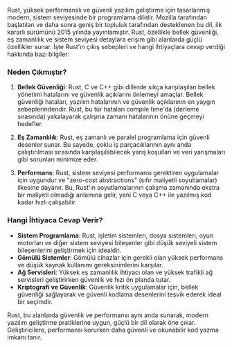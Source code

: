 Rust, yüksek performanslı ve güvenli yazılım geliştirme için tasarlanmış modern, sistem seviyesinde bir programlama dilidir. Mozilla tarafından başlatılan ve daha sonra geniş bir topluluk tarafından desteklenen bu dil, ilk kararlı sürümünü 2015 yılında yayınlamıştır. Rust, özellikle bellek güvenliği, eş zamanlılık ve sistem seviyesi detaylara erişim gibi alanlarda güçlü özellikler sunar. İşte Rust'ın çıkış sebepleri ve hangi ihtiyaçlara cevap verdiği hakkında bazı bilgiler:

### Neden Çıkmıştır?

1. **Bellek Güvenliği**: Rust, C ve C++ gibi dillerde sıkça karşılaşılan bellek yönetimi hatalarını ve güvenlik açıklarını önlemeyi amaçlar. Bellek güvenliği hataları, yazılım hatalarının ve güvenlik açıklarının en yaygın sebeplerindendir. Rust, bu tür hataları compile time'da (derleme sırasında) yakalayarak çalışma zamanı hatalarının önüne geçmeyi hedefler.

2. **Eş Zamanlılık**: Rust, eş zamanlı ve paralel programlama için güvenli desenler sunar. Bu sayede, çoklu iş parçacıklarının aynı anda çalıştırılması sırasında karşılaşılabilecek yarış koşulları ve veri yarışmaları gibi sorunları minimize eder.

3. **Performans**: Rust, sistem seviyesi performansı gerektiren uygulamalar için uygundur ve "zero-cost abstractions" (sıfır maliyetli soyutlamalar) ilkesine dayanır. Bu, Rust'ın soyutlamalarının çalışma zamanında ekstra bir maliyeti olmadığı anlamına gelir, yani C veya C++ ile yazılmış kod kadar hızlı çalışabilir.

### Hangi İhtiyaca Cevap Verir?

- **Sistem Programlama**: Rust, işletim sistemleri, dosya sistemleri, oyun motorları ve diğer sistem seviyesi bileşenler gibi düşük seviyeli sistem bileşenlerini geliştirmek için idealdir.
- **Gömülü Sistemler**: Gömülü cihazlar için gerekli olan yüksek performans ve düşük kaynak kullanımı gereksinimlerini karşılar.
- **Ağ Servisleri**: Yüksek eş zamanlılık ihtiyacı olan ve yüksek trafikli ağ servisleri geliştirirken güvenlik ve hızı ön planda tutar.
- **Kriptografi ve Güvenlik**: Güvenlik kritik uygulamalar için, bellek güvenliği sağlayarak ve güvenli kodlama desenlerini teşvik ederek ideal bir seçimdir.

Rust, bu alanlarda güvenlik ve performansı aynı anda sunarak, modern yazılım geliştirme pratiklerine uygun, güçlü bir dil olarak öne çıkar. Geliştiricilere, performansı korurken daha güvenli ve okunabilir kod yazma imkanı tanır.
